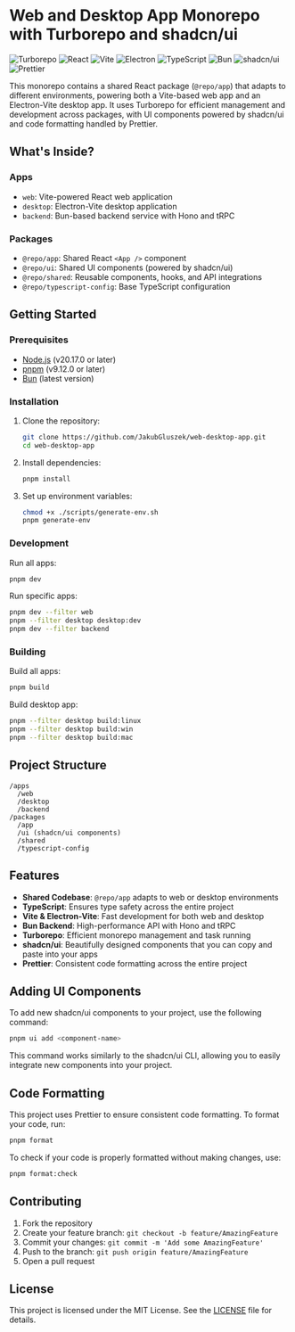 # Web and Desktop App Monorepo with Turborepo and shadcn/ui

![Turborepo](https://img.shields.io/badge/Turborepo-Powered-blueviolet)
![React](https://img.shields.io/badge/React-18-blue)
![Vite](https://img.shields.io/badge/Vite-Latest-brightgreen)
![Electron](https://img.shields.io/badge/Electron-Latest-lightblue)
![TypeScript](https://img.shields.io/badge/TypeScript-5-blue)
![Bun](https://img.shields.io/badge/Bun-Latest-orange)
![shadcn/ui](https://img.shields.io/badge/shadcn%2Fui-Latest-purple)
![Prettier](https://img.shields.io/badge/Prettier-Formatted-ff69b4)

This monorepo contains a shared React package (`@repo/app`) that adapts to different environments, powering both a Vite-based web app and an Electron-Vite desktop app. It uses Turborepo for efficient management and development across packages, with UI components powered by shadcn/ui and code formatting handled by Prettier.

## What's Inside?

### Apps

- `web`: Vite-powered React web application
- `desktop`: Electron-Vite desktop application
- `backend`: Bun-based backend service with Hono and tRPC

### Packages

- `@repo/app`: Shared React `<App />` component
- `@repo/ui`: Shared UI components (powered by shadcn/ui)
- `@repo/shared`: Reusable components, hooks, and API integrations
- `@repo/typescript-config`: Base TypeScript configuration

## Getting Started

### Prerequisites

- [Node.js](https://nodejs.org/) (v20.17.0 or later)
- [pnpm](https://pnpm.io/) (v9.12.0 or later)
- [Bun](https://bun.sh/) (latest version)

### Installation

1. Clone the repository:

   ```sh
   git clone https://github.com/JakubGluszek/web-desktop-app.git
   cd web-desktop-app
   ```

2. Install dependencies:

   ```sh
   pnpm install
   ```

3. Set up environment variables:
   ```sh
   chmod +x ./scripts/generate-env.sh
   pnpm generate-env
   ```

### Development

Run all apps:

```sh
pnpm dev
```

Run specific apps:

```sh
pnpm dev --filter web
pnpm --filter desktop desktop:dev
pnpm dev --filter backend
```

### Building

Build all apps:

```sh
pnpm build
```

Build desktop app:

```sh
pnpm --filter desktop build:linux
pnpm --filter desktop build:win
pnpm --filter desktop build:mac
```

## Project Structure

```
/apps
  /web
  /desktop
  /backend
/packages
  /app
  /ui (shadcn/ui components)
  /shared
  /typescript-config
```

## Features

- **Shared Codebase**: `@repo/app` adapts to web or desktop environments
- **TypeScript**: Ensures type safety across the entire project
- **Vite & Electron-Vite**: Fast development for both web and desktop
- **Bun Backend**: High-performance API with Hono and tRPC
- **Turborepo**: Efficient monorepo management and task running
- **shadcn/ui**: Beautifully designed components that you can copy and paste into your apps
- **Prettier**: Consistent code formatting across the entire project

## Adding UI Components

To add new shadcn/ui components to your project, use the following command:

```sh
pnpm ui add <component-name>
```

This command works similarly to the shadcn/ui CLI, allowing you to easily integrate new components into your project.

## Code Formatting

This project uses Prettier to ensure consistent code formatting. To format your code, run:

```sh
pnpm format
```

To check if your code is properly formatted without making changes, use:

```sh
pnpm format:check
```

## Contributing

1. Fork the repository
2. Create your feature branch: `git checkout -b feature/AmazingFeature`
3. Commit your changes: `git commit -m 'Add some AmazingFeature'`
4. Push to the branch: `git push origin feature/AmazingFeature`
5. Open a pull request

## License

This project is licensed under the MIT License. See the [LICENSE](LICENSE) file for details.
